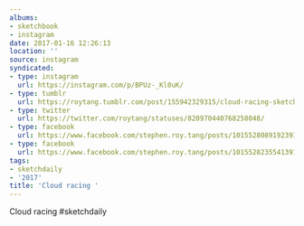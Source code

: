 ```yaml
---
albums:
- sketchbook
- instagram
date: 2017-01-16 12:26:13
location: ''
source: instagram
syndicated:
- type: instagram
  url: https://instagram.com/p/BPUz-_Kl0uK/
- type: tumblr
  url: https://roytang.tumblr.com/post/155942329315/cloud-racing-sketchdaily
- type: twitter
  url: https://twitter.com/roytang/statuses/820970440768258048/
- type: facebook
  url: https://www.facebook.com/stephen.roy.tang/posts/10155280891923912:1
- type: facebook
  url: https://www.facebook.com/stephen.roy.tang/posts/10155282355413912
tags:
- sketchdaily
- '2017'
title: 'Cloud racing '
---
```


Cloud racing #sketchdaily